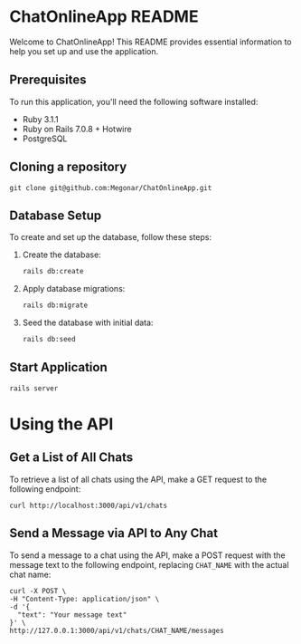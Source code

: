 # ChatOnlineApp README

Welcome to ChatOnlineApp! This README provides essential information to help you set up and use the application.

## Prerequisites

To run this application, you'll need the following software installed:

- Ruby 3.1.1
- Ruby on Rails 7.0.8 + Hotwire
- PostgreSQL

## Cloning a repository

    git clone git@github.com:Megonar/ChatOnlineApp.git

## Database Setup

To create and set up the database, follow these steps:

1. Create the database:

   ```bash
   rails db:create

2. Apply database migrations:

    ```bash
    rails db:migrate

3. Seed the database with initial data:

    ```bash
    rails db:seed

## Start Application

    rails server
    

# Using the API

## Get a List of All Chats

To retrieve a list of all chats using the API, make a GET request to the following endpoint:

    
    curl http://localhost:3000/api/v1/chats
    

## Send a Message via API to Any Chat

To send a message to a chat using the API, make a POST request with the message text to the following endpoint, replacing `CHAT_NAME` with the actual chat name:

    
    curl -X POST \
    -H "Content-Type: application/json" \
    -d '{
      "text": "Your message text"
    }' \
    http://127.0.0.1:3000/api/v1/chats/CHAT_NAME/messages
    